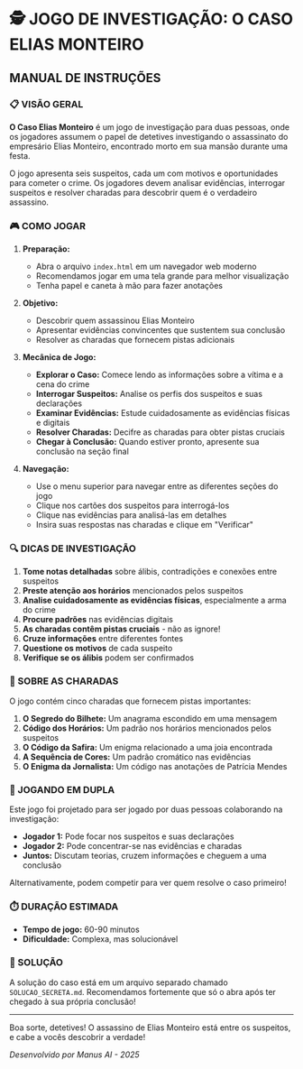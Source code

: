 # 🕵️ JOGO DE INVESTIGAÇÃO: O CASO ELIAS MONTEIRO

## MANUAL DE INSTRUÇÕES

### 📋 VISÃO GERAL

**O Caso Elias Monteiro** é um jogo de investigação para duas pessoas, onde os jogadores assumem o papel de detetives investigando o assassinato do empresário Elias Monteiro, encontrado morto em sua mansão durante uma festa.

O jogo apresenta seis suspeitos, cada um com motivos e oportunidades para cometer o crime. Os jogadores devem analisar evidências, interrogar suspeitos e resolver charadas para descobrir quem é o verdadeiro assassino.

### 🎮 COMO JOGAR

1. **Preparação:**
   - Abra o arquivo `index.html` em um navegador web moderno
   - Recomendamos jogar em uma tela grande para melhor visualização
   - Tenha papel e caneta à mão para fazer anotações

2. **Objetivo:**
   - Descobrir quem assassinou Elias Monteiro
   - Apresentar evidências convincentes que sustentem sua conclusão
   - Resolver as charadas que fornecem pistas adicionais

3. **Mecânica de Jogo:**
   - **Explorar o Caso:** Comece lendo as informações sobre a vítima e a cena do crime
   - **Interrogar Suspeitos:** Analise os perfis dos suspeitos e suas declarações
   - **Examinar Evidências:** Estude cuidadosamente as evidências físicas e digitais
   - **Resolver Charadas:** Decifre as charadas para obter pistas cruciais
   - **Chegar à Conclusão:** Quando estiver pronto, apresente sua conclusão na seção final

4. **Navegação:**
   - Use o menu superior para navegar entre as diferentes seções do jogo
   - Clique nos cartões dos suspeitos para interrogá-los
   - Clique nas evidências para analisá-las em detalhes
   - Insira suas respostas nas charadas e clique em "Verificar"

### 🔍 DICAS DE INVESTIGAÇÃO

1. **Tome notas detalhadas** sobre álibis, contradições e conexões entre suspeitos
2. **Preste atenção aos horários** mencionados pelos suspeitos
3. **Analise cuidadosamente as evidências físicas**, especialmente a arma do crime
4. **Procure padrões** nas evidências digitais
5. **As charadas contêm pistas cruciais** - não as ignore!
6. **Cruze informações** entre diferentes fontes
7. **Questione os motivos** de cada suspeito
8. **Verifique se os álibis** podem ser confirmados

### 🧩 SOBRE AS CHARADAS

O jogo contém cinco charadas que fornecem pistas importantes:

1. **O Segredo do Bilhete:** Um anagrama escondido em uma mensagem
2. **Código dos Horários:** Um padrão nos horários mencionados pelos suspeitos
3. **O Código da Safira:** Um enigma relacionado a uma joia encontrada
4. **A Sequência de Cores:** Um padrão cromático nas evidências
5. **O Enigma da Jornalista:** Um código nas anotações de Patrícia Mendes

### 👥 JOGANDO EM DUPLA

Este jogo foi projetado para ser jogado por duas pessoas colaborando na investigação:

- **Jogador 1:** Pode focar nos suspeitos e suas declarações
- **Jogador 2:** Pode concentrar-se nas evidências e charadas
- **Juntos:** Discutam teorias, cruzem informações e cheguem a uma conclusão

Alternativamente, podem competir para ver quem resolve o caso primeiro!

### ⏱️ DURAÇÃO ESTIMADA

- **Tempo de jogo:** 60-90 minutos
- **Dificuldade:** Complexa, mas solucionável

### 📝 SOLUÇÃO

A solução do caso está em um arquivo separado chamado `SOLUCAO_SECRETA.md`. Recomendamos fortemente que só o abra após ter chegado à sua própria conclusão!

---

Boa sorte, detetives! O assassino de Elias Monteiro está entre os suspeitos, e cabe a vocês descobrir a verdade!

*Desenvolvido por Manus AI - 2025*

